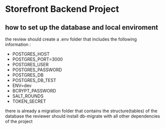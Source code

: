 # Storefront Backend Project

## how to set up the database and local enviroment

the review should create a .env folder that includes the following information : 
- POSTGRES_HOST
- POSTGRES_PORT=3000
- POSTGRES_USER
- POSTGRES_PASSWORD
- POSTGRES_DB
- POSTGRES_DB_TEST
- ENV=dev
- BCRYPT_PASSWORD
- SALT_ROUNDS
- TOKEN_SECRET

there is already a migration folder that contains the structure(tables) of the database
the reviewer should install db-migrate with all other dependencies of the project
